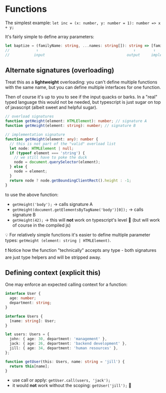 # Functions

The simplest example: `let inc = (x: number, y: number = 1): number => x + y;`

It's fairly simple to define array parameters:

```typescript
let baptize = (familyName: string, ...names: string[]): string => [familyName, ...names].join(' ');
//            ↑                                           ↑        ↑
//           input                                     output     implementation
```

## Alternate signatures (overloading)

Treat this as a **lightweight** overloading: you can't define multiple functions with the same name, but you can define multiple interfaces for one function.

Then of course it's up to you to see if the input quacks or barks. In a "real" typed language this would not be needed, but typescript is just sugar on top of javascript (albeit sweet and helpful sugar).

```typescript
// overload signatures
function getHeight(element: HTMLElement): number; // signature A
function getHeight(element: string): number; // signature B

// implementation signature
function getHeight(element: any): number {
  // this is not part of the "valid" overload list
  let node: HTMLElement | null;
  if (typeof element === 'string') {
    // we still have to poke the duck
    node = document.querySelector(element);
  } else {
    node = element;
  }
  return node ? node.getBoundingClientRect().height : -1;
}
```

to use the above function:

- `getHeight('body');` → calls signature A
- `getHeight(document.getElementsByTagName('body')[0]);` → calls signature B
- `getHeight(42);` → this will **not** work on typescript's level :no_entry_sign: (but will work of course in the compiled js)

:bulb: For relatively simple functions it's easier to define multiple parameter types: `getHeight (element: string | HTMLElement)`.

:exclamation: Notice how the function "technically" accepts any type - both signatures are just type helpers and will be stripped away.

## Defining context (explicit this)

One may enforce an expected calling context for a function:

```typescript
interface User {
  age: number;
  department: string;
}

interface Users {
  [name: string]: User;
}

let users: Users = {
  john: { age: 30, department: 'management' },
  jack: { age: 26, department: 'backend development' },
  jill: { age: 34, department: 'human resources' },
};

function getUser(this: Users, name: string = 'jill') {
  return this[name];
}
```

- use call or apply: `getUser.call(users, 'jack');`
- it would **not** work without the scoping: `getUser('jill');` :no_entry_sign:
